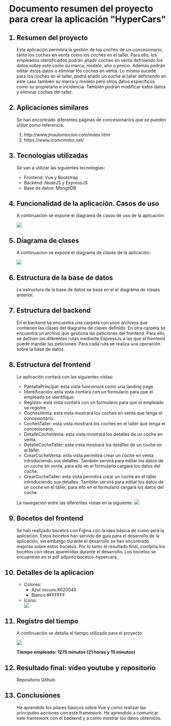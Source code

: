 <h1>Documento resumen del proyecto para crear la aplicación "HyperCars"</h1>

<ol>
<h2><li>Resumen del proyecto</li></h2>
<p>Esta aplicación permitirá la gestión de los coches de un concesionario, tanto los coches en venta como los coches en el taller. Para ello, los empleados identificados podrán añadir coches en venta definiendo los datos sobre este como su marca, modelo, año o precio. Además podrán editar estos datos o eliminar los coches en venta. Lo mismo sucede para los coches en el taller, podrá añadir un coche al taller definiendo en este caso también su marca y modelo pero otros datos específicos como su propietario e incidencia. También podrán modificar estos datos y eliminar coches del taller.</p>




<h2><li>Aplicaciones similares</li></h2>
<p>Se han encontrado diferentes páginas de concesionarios que se pueden utiliar como referencia:</p>
<ol>
  <li>http://www.jmautomocion.com/index.html</li>
  <li>https://www.iconicmotor.net/</li>

</ol>




<h2><li>Tecnologías utilizadas</li></h2>
<p>Se van a utilizar las siguientes tecnologías:</p>
<ul>
<li>Frontend: Vue y Bootstrap</li>
<li>Backend: NodeJS y ExpressJS</li>
<li>Base de datos: MongoDB</li>
</ul>



<h2><li>Funcionalidad de la aplicación. Casos de uso</li></h2>
<p>A continuación se expone el diagrama de casos de uso de la aplicación:</p>

<img src="./diagramas/casosuso.svg">



<h2><li>Diagrama de clases</li></h2>
<p>A continuacion se expone el diagrama de clases de la aplicación:</p>

<img src="./diagramas/clases.svg">


<h2><li>Estructura de la base de datos</li></h2>
<p>La estructura de la base de datos se basa en el el diagrama de clases anterior.</p>






<h2><li>Estructura del backend</li></h2>

<p>En el backend se encuentra una carpeta con unos archivos que contienen las clases del diagrama de clases definido. En otra carpeta se encuentra un archivo que gestiona las peticiones del frontend. Para ello, se definen las diferentes rutas mediante ExpressJs a las que el frontend puede mandar las peticiones. Para cada ruta se realiza una operación sobre la base de datos.</p>






<h2><li>Estructura del frontend</li></h2>
La aplicación contará con las siguientes vistas:
<ul>
<li>PantallaPrincipal: esta vista funcionará como una landing page.</li>
<li>Identificación: esta vista contará con un formulario para que el empleado se identifique.</li>
<li>Registro: esta vista contará con un formulario para que el empleado se registre. </li>
<li>CochesVenta: esta vista mostrará los coches en venta que tenga el concesionario.</li>
<li>CochesTaller: esta vista mostrará los coches en el taller que tenga el concesionario.</li>
<li>DetalleCocheVenta: esta vista mostrará los detalles de un coche en venta.</li>
<li>DetalleCocheTaller: esta vista mostrará los detalles de un coche en el taller.</li>
<li>CrearCocheVenta: esta vista permitirá crear un coche en venta introduciendo sus detalles. También servirá para editar los datos de un coche en venta, para ello en el formulario cargará los datos del coche.</li>
<li>CrearCocheTaller: esta vista permitirá crear un coche en el taller introduciendo sus detalles. También servirá para editar los datos de un coche en el taller, para ello en el formulario cargará los datos del coche.</li>







</ul>


La navegación entre las diferentes vistas en la siguiente:
<img src="./diagramas//navegacion.svg">



<h2><li>Bocetos del frontend</li></h2>
Se han realizado bocetos con Figma con la idea básica de como será la aplicación. Estos bocetos han servido de guía para el desarrollo de la aplicación, sin embargo durante el desarrollo se han encontrado mejoras sobre estos bocetos. Por lo tanto el resultado final, combina los bocetos con ideas aparecidas durante el desarrollo. Los bocetos se encuentran en el pdf adjunto bocetos-hypercars.



<h2><li>Detalles de la aplicacion</li></h2>
<ul>

<li>Colores:
<ul>
<li>Azul oscuro:#020045</li>
<li>Blanco:#FFFFFF</li>
</ul>
</li>
<li>Icono:</li>
<img src="./diagramas/icono.png">
</ul>
<h2><li>Registro del tiempo</li></h2>
<p>A continuación se detalla el tiempo utilizado para el proyecto: </p>
<img src="./diagramas/tabla.jpg">

<p><strong>Tiempo empleado: 1275 minutos (21 horas y 15 minutos)</strong></p>



<h2><li>Resultado final: vídeo youtube y repositorio</li></h2>
Repositorio Github:


<h2><li>Conclusiones</li></h2>
He aprendido los pilares básicos sobre Vue y como realizar las principales acciones con este framework. He aprendido a comunicar este framework con el backend y a como mostrar los datos obtenidos.


</ol>